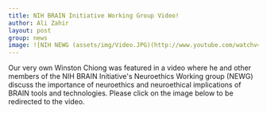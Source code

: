 ```yaml
---
title: NIH BRAIN Initiative Working Group Video!
author: Ali Zahir
layout: post
group: news
image: ![NIH NEWG (assets/img/Video.JPG)(http://www.youtube.com/watchv=l9GbblvuEao)
---
```


Our very own Winston Chiong was featured in a video where he and other members of the NIH BRAIN Initiative's Neuroethics Working group (NEWG)
discuss the importance of neuroethics and neuroethical implications of BRAIN tools and technologies. Please click on the image below to be redirected to the video.
